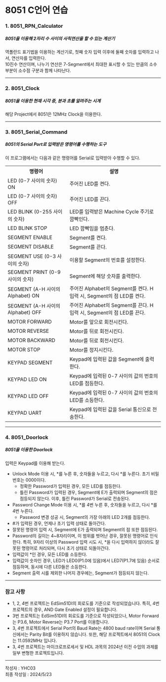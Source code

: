 # 8051 C언어 연습
<!-- # 8051 C Language Practice -->

### 1. 8051_RPN_Calculator

##### 8051을 이용해 2자리 수 사이의 사칙연산을 할 수 있는 계산기

역폴란드 표기법을 이용하는 계산기로, 첫째 숫자 입력 이후에 둘째 숫자를 입력하고 나서, 연산자를 입력한다.  
10진수 연산이며, 나누기 연산은 7-Segment에서 최대한 표시할 수 있는 만큼의 소수 부분이 소수점 구분과 함께 나타난다.  

---
### 2. 8051_Clock

##### 8051을 이용한 현재 시각 중, 분과 초를 알려주는 시계

해당 Project에서 8051은 12MHz Clock을 이용한다.  

---
### 3. 8051_Serial_Command

##### 8051의 Serial Port로 입력받은 명령어를 수행하는 도구

이 프로그램에서는 다음과 같은 명령어를 Serial로 입력받아 수행할 수 있다.  
<table>
    <tr>
        <th>명령어</th>
        <th>설명</th>
    </tr>
    <tr>
        <td>LED (0-7 사이의 숫자) ON</td>
        <td>주어진 LED를 켠다.</td>
    </tr>
    <tr>
        <td>LED (0-7 사이의 숫자) OFF</td>
        <td>주어진 LED를 끈다.</td>
    </tr>
    <tr>
        <td>LED BLINK (0-255 사이의 숫자)</td>
        <td>LED를 입력받은 Machine Cycle 주기로 깜빡인다.</td>
    </tr>
    <tr>
        <td>LED BLINK STOP</td>
        <td>LED 깜빡임을 멈춘다.</td>
    </tr>
    <tr>
        <td>SEGMENT ENABLE</td>
        <td>Segment를 켠다.</td>
    </tr>
    <tr>
        <td>SEGMENT DISABLE</td>
        <td>Segment를 끈다.</td>
    </tr>
    <tr>
        <td>SEGMENT USE (0-3 사이의 숫자)</td>
        <td>이용할 Segment의 번호를 설정한다.</td>
    </tr>
    <tr>
        <td>SEGMENT PRINT (0-9 사이의 숫자)</td>
        <td>Segment에 해당 숫자를 출력한다.</td>
    </tr>
    <tr>
        <td>SEGMENT (A-H 사이의 Alphabet) ON</td>
        <td>주어진 Alphabet의 Segment를 켠다. H 입력 시, Segment의 점 LED를 켠다.</td>
    </tr>
    <tr>
        <td>SEGMENT (A-H 사이의 Alphabet) OFF</td>
        <td>주어진 Alphabet의 Segment를 끈다. H 입력 시, Segment의 점 LED를 끈다.</td>
    </tr>
    <tr>
        <td>MOTOR FORWARD</td>
        <td>Motor를 앞으로 회전시킨다.</td>
    </tr>
    <tr>
        <td>MOTOR REVERSE</td>
        <td>Motor를 뒤로 회전시킨다.</td>
    </tr>
    <tr>
        <td>MOTOR BACKWARD</td>
        <td>Motor를 뒤로 회전시킨다.</td>
    </tr>
    <tr>
        <td>MOTOR STOP</td>
        <td>Motor를 정지시킨다.</td>
    </tr>
    <tr>
        <td>KEYPAD SEGMENT</td>
        <td>Keypad에 입력된 값을 Segment에 출력한다.</td>
    </tr>
    <tr>
        <td>KEYPAD LED ON</td>
        <td>Keypad에 입력된 0-7 사이의 값의 번호의 LED를 점등한다.</td>
    </tr>
    <tr>
        <td>KEYPAD LED OFF</td>
        <td>Keypad에 입력된 0-7 사이의 값의 번호의 LED를 소등한다.</td>
    </tr>
    <tr>
        <td>KEYPAD UART</td>
        <td>Keypad에 입력된 값을 Serial 통신으로 전송한다.</td>
    </tr>
</table>


---
### 4. 8051_Doorlock

##### 8051을 이용한 Doorlock

입력은 Keypad를 이용해 받는다.  
- Unlock Mode 이용 시, *를 누른 후, 숫자들을 누르고, 다시 *를 누른다. 초기 비밀번호는 0000이다.
    - 정확한 Password가 입력된 경우, 모든 LED를 점등한다.
    - 틀린 Password가 입력된 경우, Segment에 E가 출력되며 Segment의 점은 점등되지 않는다. 이후, 틀린 Password가 Serial로 전송된다.
- Password Change Mode 이용 시, *를 4번 누른 후, 숫자들을 누르고, 다시 *를 4번 누른다.
    - Password 변경 성공 시, Segment의 가장 아래의 LED 2개를 점등한다.
- #가 입력된 경우, 언제나 초기 입력 상태로 돌아간다.
- 잘못된 명령어 입력 시, Segment에 E가 출력되며 Segment의 점 또한 점등된다.
- Password의 길이는 4~8자리이며, 이 범위를 벗어난 경우, 잘못된 명령어로 인식한다. 특히, 9자리 이상의 Password 입력 시도 시, *을 다시 입력하지 않더라도 잘못된 명령어로 처리되며, 다시 초기 상태로 되돌아간다.
- 입력값이 *인 경우, 모든 LED를 소등한다.
- 입력값이 숫자인 경우, LED가 LED0(P1.0에 있음)에서 LED7(P1.7에 있음) 순서로 점등하며, 동시에 다른 LED들은 소등한다.
- Segment 출력 시를 제외한 나머지 경우에는, Segment가 점등되지 않는다.

---
### 참고 사항

- 1, 2, 4번 프로젝트는 EdSim51DI의 회로도를 기준으로 작성되었습니다. 특히, 4번 프로젝트의 경우, AND Gate Enabled 설정이 필요합니다.  
- 3번 프로젝트는 EdSim51DI의 회로도를 기준으로 작성되었으나, Motor Forward는 P3.6, Motor Reverse는 P3.7 Port를 이용합니다. 
- 3, 4번 프로젝트에서 Serial Port의 Baud Rate는 4800 baud rate이며 Serial 통신에서는 Parity Bit를 이용하지 않습니다. 또한, 해당 프로젝트에서 8051의 Clock는 11.0592MHz 입니다.  
- 3, 4번 프로젝트는 마이크로프로세서 및 HDL 과목의 2024년 이전 수업의 과제를 일부 변형한 프로젝트입니다.  

---
작성자 : YHC03  
최종 작성일 : 2024/5/23  